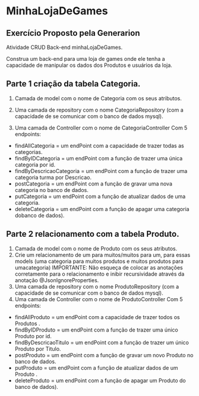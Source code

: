 # MinhaLojaDeGames
## Exercício Proposto pela Generarion

Atividade CRUD Back-end minhaLojaDeGames.

Construa um back-end para uma loja de games onde ele tenha a capacidade de
manipular os dados dos Produtos e usuários da loja.

## Parte 1 criação da tabela Categoria.

1. Camada de model com o nome de Categoria com os seus atributos.

2. Uma camada de repository com o nome CategoriaRepository (com a
capacidade de se comunicar com o banco de dados mysql).

3. Uma camada de Controller com o nome de CategoriaController Com 5
endpoints:
<ul>
  <li>findAllCategoria = um endPoint com a capacidade de trazer todas as categorias.</li>
  <li>findByIDCategoria = um endPoint com a função de trazer uma única categoria por id.</li>
  <li>findByDescricaoCategoria = um endPoint com a função de trazer uma categoria turma por Descricao.</li>
  <li>postCategoria = um endPoint com a função de gravar uma nova categoria no banco de dados.</li>
  <li> putCategoria = um endPoint com a função de atualizar dados de uma categoria.</li>
  <li>deleteCategoria = um endPoint com a função de apagar uma categoria dobanco de dados).</li>
</ul>

## Parte 2 relacionamento com a tabela Produto.

1. Camada de model com o nome de Produto com os seus atributos.
2. Crie um relacionamento de um para muitos/muitos para um, para essas models (uma categoria para muitos produtos e muitos produtos para umacategoria)
IMPORTANTE: Não esqueça de colocar as anotações corretamente para o relacionamento e inibir recursividade através da anotação @JsonIgnoreProperties.
4. Uma camada de repository com o nome ProdutoRepository (com a capacidade de se comunicar com o banco de dados mysql).
5. Uma camada de Controller com o nome de ProdutoController Com 5  endpoints:
<ul>
  <li>findAllProduto = um endPoint com a capacidade de trazer todos os Produtos .</li>
  <li>findByIDProduto = um endPoint com a função de trazer uma único Produto por id.</li>
  <li>findByDescricaoTitulo = um endPoint com a função de trazer um único Produto por Titulo.</li>
  <li>postProduto = um endPoint com a função de gravar um novo Produto no banco de dados.</li>
  <li> putProduto = um endPoint com a função de atualizar dados de um Produto .</li>
  <li>deleteProduto = um endPoint com a função de apagar um Produto do banco de dados).
</li>
</ul>
